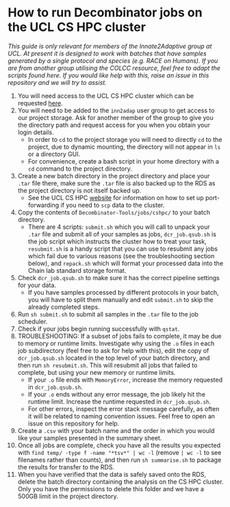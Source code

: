# How to run Decombinator jobs on the UCL CS HPC cluster

*This guide is only relevant for members of the Innate2Adaptive group at UCL. At present it is designed to work with batches that have samples generated by a single protocol and species (e.g. RACE on Humans). If you are from another group utilising the COLCC resource, feel free to adapt the scripts found here. If you would like help with this, raise an issue in this repository and we will try to assist.*

1. You will need access to the UCL CS HPC cluster which can be requested [here](https://hpc.cs.ucl.ac.uk/account-form/).
2. You will need to be added to the `inn2adap` user group to get access to our project storage. Ask for another member of the group to give you the directory path and request access for you when you obtain your login details.
    - In order to `cd` to the project storage you will need to directly `cd` to the project, due to dynamic mounting, the directory will not appear in `ls` or a directory GUI.
    - For convenience, create a bash script in your home directory with a `cd` command to the project directory.
3. Create a new batch directory in the project directory and place your `.tar` file there, make sure the `.tar` file is also backed up to the RDS as the project directory is not itself backed up.
    - See the UCL CS HPC [website](https://hpc.cs.ucl.ac.uk/ssh-scp/) for information on how to set up port-forwarding if you need to `scp` data to the cluster.
4. Copy the contents of `Decombinator-Tools/jobs/cshpc/` to your batch directory.
    - There are 4 scripts: `submit.sh` which you will call to unpack your `.tar` file and submit all of your samples as jobs, `dcr_job.qsub.sh` is the job script which instructs the cluster how to treat your task, `resubmit.sh` is a handy script that you can use to resubmit any jobs which fail due to various reasons (see the troubleshooting section below), and `repack.sh` which will format your processed data into the Chain lab standard storage format.
5. Check `dcr_job.qsub.sh` to make sure it has the correct pipeline settings for your data.
    - If you have samples processed by different protocols in your batch, you will have to split them manually and edit `submit.sh` to skip the already completed steps.
6. Run `sh submit.sh` to submit all samples in the `.tar` file to the job scheduler.
7. Check if your jobs begin running successfully with `qstat`.
8. TROUBLESHOOTING: If a subset of jobs fails to complete, it may be due to memory or runtime limits. Investigate why using the `.o` files in each job subdirectory (feel free to ask for help with this), edit the copy of `dcr_job.qsub.sh` located in the top level of your batch directory, and then run `sh resubmit.sh`. This will resubmit all jobs that failed to complete, but using your new memory or runtime limits.
    - If your `.o` file ends with `MemoryError`, increase the memory requested in `dcr_job.qsub.sh`.
    - If your `.o` ends without any error message, the job likely hit the runtime limit. Increase the runtime requested in `dcr_job.qsub.sh`.
    - For other errors, inspect the error stack message carefully, as often it will be related to naming convention issues. Feel free to open an issue on this repository for help.
9. Create a `.csv` with your batch name and the order in which you would like your samples presented in the summary sheet.
10. Once all jobs are complete, check you have all the results you expected with `find temp/ -type f -name "*tsv*" | wc -l` (remove `| wc -l` to see filenames rather than counts), and then run `sh summarise.sh` to package the results for transfer to the RDS.
11. When you have verified that the data is safely saved onto the RDS, delete the batch directory containing the analysis on the CS HPC cluster. Only you have the permissions to delete this folder and we have a 500GB limit in the project directory.
